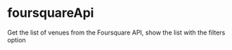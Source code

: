# foursquareApi
Get the list of venues from the Foursquare API, show the list with the filters option
